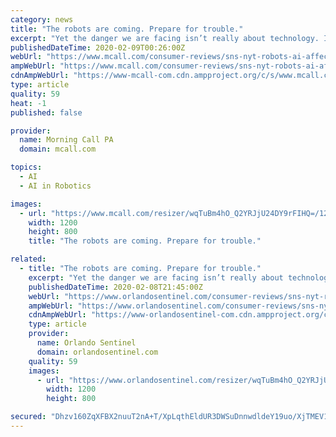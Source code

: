 ```yaml
---
category: news
title: "The robots are coming. Prepare for trouble."
excerpt: "Yet the danger we are facing isn’t really about technology. It’s about politics and economic fairness. Whether the pain and the benefits of artificial intelligence are equitably distributed — and whether the turmoil that is still to come will be viewed as an overall social good — will depend on our political will. The disruptive effects ..."
publishedDateTime: 2020-02-09T00:26:00Z
webUrl: "https://www.mcall.com/consumer-reviews/sns-nyt-robots-ai-affecting-workers-and-economy-20200208-qgqu42yh4vdzrf62tqhexoyenm-story.html"
ampWebUrl: "https://www.mcall.com/consumer-reviews/sns-nyt-robots-ai-affecting-workers-and-economy-20200208-qgqu42yh4vdzrf62tqhexoyenm-story.html?outputType=amp"
cdnAmpWebUrl: "https://www-mcall-com.cdn.ampproject.org/c/s/www.mcall.com/consumer-reviews/sns-nyt-robots-ai-affecting-workers-and-economy-20200208-qgqu42yh4vdzrf62tqhexoyenm-story.html?outputType=amp"
type: article
quality: 59
heat: -1
published: false

provider:
  name: Morning Call PA
  domain: mcall.com

topics:
  - AI
  - AI in Robotics

images:
  - url: "https://www.mcall.com/resizer/wqTuBm4hO_Q2YRJjU24DY9rFIHQ=/1200x0/top/arc-anglerfish-arc2-prod-tronc.s3.amazonaws.com/public/QKABY472EVHEFCHKYHDAWKTSWE.jpg"
    width: 1200
    height: 800
    title: "The robots are coming. Prepare for trouble."

related:
  - title: "The robots are coming. Prepare for trouble."
    excerpt: "Yet the danger we are facing isn’t really about technology. It’s about politics and economic fairness. Whether the pain and the benefits of artificial intelligence are equitably distributed — and whether the turmoil that is still to come will be viewed as an overall social good — will depend on our political will. The disruptive effects ..."
    publishedDateTime: 2020-02-08T21:45:00Z
    webUrl: "https://www.orlandosentinel.com/consumer-reviews/sns-nyt-robots-ai-affecting-workers-and-economy-20200208-qgqu42yh4vdzrf62tqhexoyenm-story.html"
    ampWebUrl: "https://www.orlandosentinel.com/consumer-reviews/sns-nyt-robots-ai-affecting-workers-and-economy-20200208-qgqu42yh4vdzrf62tqhexoyenm-story.html?outputType=amp"
    cdnAmpWebUrl: "https://www-orlandosentinel-com.cdn.ampproject.org/c/s/www.orlandosentinel.com/consumer-reviews/sns-nyt-robots-ai-affecting-workers-and-economy-20200208-qgqu42yh4vdzrf62tqhexoyenm-story.html?outputType=amp"
    type: article
    provider:
      name: Orlando Sentinel
      domain: orlandosentinel.com
    quality: 59
    images:
      - url: "https://www.orlandosentinel.com/resizer/wqTuBm4hO_Q2YRJjU24DY9rFIHQ=/1200x0/top/arc-anglerfish-arc2-prod-tronc.s3.amazonaws.com/public/QKABY472EVHEFCHKYHDAWKTSWE.jpg"
        width: 1200
        height: 800

secured: "Dhzv160ZqXFBX2nuuT2nA+T/XpLqthEldUR3DWSuDnnwdldeY19uo/XjTMEV1vXq6v1mWCIVzsYfFQcdW7ZTlAvwdqOWvVt+59cd+vC6N4xF416hIAlgv/+SMZE/b/D/5mhTFJ9qk/UtWw4xeREtnP4VNGO19EoZ6tE3I+4d58EuSayX1JDfNj0eiYYMy3WfoI7DEgSHAEuT4sJCJGpNFiNHxrrTsa+bIB/hdFoMM14GG/Qc3PoetG9/FVPb6K8G3RvsPb9/NwAOcdkg49B82Ibpy74OnM/OJ8j/3AQxO8OohZm2DgbhqhGXz999Vc2bpeVdfgqYphU7J0T7lZdyWZLdxg9u8DV/v9ru9RdSsUVaiK78kCTrA4TW3tm+LGXH4nRS62gYNSXSIM8brvsJzCJr3Zr1NMFvESidbARVWzTMDyr3DrLnDccg61thpMBpEnO5OIPU1KUrqqxKpdBIclbABBvFlQ++3qp79FVhqTE=;mZFyb2Agu4GPzLUaFVwv5w=="
---
```


